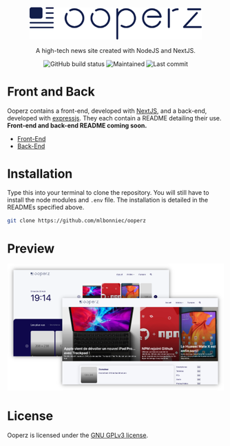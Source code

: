 <br />

<p align="center">
	<img width="400px" src="https://raw.githubusercontent.com/mlbonniec/ooperz/master/images/logo.svg" />
	<p align="center">A high-tech news site created with NodeJS and NextJS.</p>
</p>
<p align="center">
	<img src="https://img.shields.io/badge/build-passing-success?style=for-the-badge" alt="GitHub build status">
	<img src="https://img.shields.io/maintenance/yes/2020?style=for-the-badge" alt="Maintained">
	<img src="https://img.shields.io/github/last-commit/mlbonniec/Ooperz?style=for-the-badge" alt="Last commit">
</p>

# Front and Back
Ooperz contains a front-end, developed with [NextJS](https://github.com/vercel/next.js), and a back-end, developed with [expressjs](https://github.com/expressjs/express). They each contain a README detailing their use.  
**Front-end and back-end README coming soon.**
- [Front-End](./front-end)
- [Back-End](./back-end)

# Installation
Type this into your terminal to clone the repository. You will still have to install the node modules and `.env` file. The installation is detailed in the READMEs specified above.
```sh
git clone https://github.com/mlbonniec/ooperz
```

# Preview

<p align="center">
	<img src="./images/previews.png" />
</p>

# License
Ooperz is licensed under the [GNU GPLv3 license](./LICENSE).
